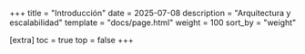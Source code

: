 +++
title = "Introducción"
date = 2025-07-08
description = "Arquitectura y escalabilidad"
template = "docs/page.html"
weight = 100
sort_by = "weight"

[extra]
toc = true
top = false
+++

